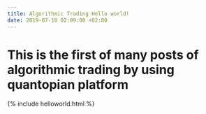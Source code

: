 ```yaml
---
title: Algorithmic Trading Hello world!
date: 2019-07-18 02:09:00 +02:00
---
```


# This is the first of many posts of algorithmic trading by using quantopian platform

{% include helloworld.html %}